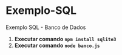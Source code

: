 # Exemplo-SQL
Exemplo SQL - Banco de Dados

1. **Executar comando `npm install sqlite3`**
2. **Executar comando `node banco.js`**
